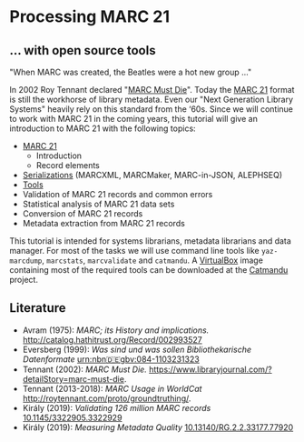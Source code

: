 # Processing MARC 21

## ... with open source tools

"When MARC was created, the Beatles were a hot new group ..."

In 2002 Roy Tennant declared "[MARC Must Die](https://www.libraryjournal.com/?detailStory=marc-must-die)". Today the [MARC 21](https://www.loc.gov/marc/) format is still the workhorse of library metadata. Even our "Next Generation Library Systems" heavily rely on this standard from the ‘60s. Since we will continue to work with MARC 21 in the coming years, this tutorial will give an introduction to MARC 21 with the following topics: 

- [MARC 21](marc21.md)
    - Introduction
    - Record elements
- [Serializations](serializations.md) (MARCXML, MARCMaker, MARC-in-JSON, ALEPHSEQ) 
- [Tools](tools.md)
- Validation of MARC 21 records and common errors 
- Statistical analysis of MARC 21 data sets 
- Conversion of MARC 21 records 
- Metadata extraction from MARC 21 records 

This tutorial is intended for systems librarians, metadata librarians and data manager. For most of the tasks we will use command line tools like `yaz-marcdump`, `marcstats`, `marcvalidate` and `catmandu`. A [VirtualBox](https://www.virtualbox.org/) image containing most of the required tools can be downloaded at the [Catmandu](https://librecatproject.wordpress.com/get-catmandu/) project.

## Literature

- Avram (1975): *MARC; its History and implications.* <http://catalog.hathitrust.org/Record/002993527>
- Eversberg (1999): *Was sind und was sollen Bibliothekarische Datenformate* [urn:nbn:de:gbv:084-1103231323](https://nbn-resolving.org/urn%3Anbn%3Ade%3Agbv%3A084-11032313237)
- Tennant (2002): *MARC Must Die.* <https://www.libraryjournal.com/?detailStory=marc-must-die>.
- Tennant (2013-2018): *MARC Usage in WorldCat* <http://roytennant.com/proto/groundtruthing/>.
- Király (2019): *Validating 126 million MARC records* [10.1145/3322905.3322929](https://doi.org/10.1145/3322905.3322929)
- Király (2019): *Measuring Metadata Quality* [10.13140/RG.2.2.33177.77920](https://doi.org/10.13140/RG.2.2.33177.77920)